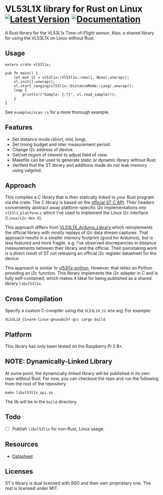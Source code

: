 # VL53L1X library for Rust on Linux [![Latest Version]][crates.io] [![Documentation]][docs.rs]

[Latest Version]: https://img.shields.io/crates/v/vl53l1x.svg
[crates.io]: https://crates.io/crates/vl53l1x
[Documentation]: https://docs.rs/vl53l1x/badge.svg
[docs.rs]: https://docs.rs/vl53l1x

A Rust library for the VL53L1x Time-of-Flight sensor. Also, a shared library
for using the VL53L1X on Linux without Rust.

## Usage

```
extern crate vl53l1x;

pub fn main() {
    let mut vl = vl53l1x::Vl53l1x::new(1, None).unwrap();
    vl.init().unwrap();
    vl.start_ranging(vl53l1x::DistanceMode::Long).unwrap();
    loop {
        println!("Sample: {:?}", vl.read_sample());
    }
}
```

See `examples/scan.rs` for a more thorough example.

## Features

* Set distance mode (short, mid, long).
* Set timing budget and inter measurement period.
* Change i2c address of device.
* Get/set region of interest to adjust field of view.
* Makefile can be used to generate static or dynamic library without Rust.
* Verified that the ST library and additions made do not leak memory using valgrind.

## Approach

This compiles a C library that is then statically linked to your Rust program
via the crate. The C library is based on the [official ST C API](
https://www.st.com/content/st_com/en/products/embedded-software/proximity-sensors-software/stsw-img007.html).
Their headers conveniently abstract away platform-specific i2c implementations
into `vl53l1_platform.c` which I've used to implement the Linux i2c interface
(`linux/i2c-dev.h`).

This approach differs from [VL53L1X_Arduino_Library](https://github.com/sparkfun/SparkFun_VL53L1X_Arduino_Library)
which reimplements the official library with mostly replays of i2c data stream
captures. That approach results in a smaller memory footprint (good for
Arduinos), but is less featured and more fragile. e.g. I've observed discrepancies
in distance measurements between their library and the official. Their painstaking
work is a direct result of ST not releasing an official i2c register datasheet
for the device.

This approach is similar to [vl53l1x-python](https://github.com/pimoroni/vl53l1x-python).
However, that relies on Python providing an i2c function. This library
implements the i2c adapter in C and is fully self-contained, which makes it
ideal for being published as a shared library `libvl53l1x`.

## Cross Compilation

Specify a custom C-compiler using the `VL53L1X_CC` env arg. For example:

```VL53L1X_CC=arm-linux-gnueabihf-gcc cargo build```

## Platform

This library has only been tested on the Raspberry Pi 3 B+.

## NOTE: Dynamically-Linked Library

At some point, the dynamically-linked library will be published in its own repo
without Rust. For now, you can checkout the repo and run the following from the
root of the repository:

```
make libvl53l1x_api.so
```

The lib will be in the `build` directory.

## Todo

- [ ] Publish `libvl53l1x` for non-Rust, Linux usage.

## Resources

* [Datasheet](https://www.st.com/resource/en/datasheet/vl53l1x.pdf)

## Licenses

ST's library is dual licensed with BSD and their own proprietary one. The
rest is licensed under MIT.
